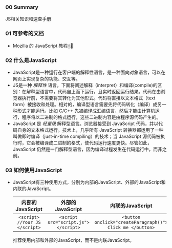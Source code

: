 ### 00 Summary  

JS相关知识和速查手册  

### 01 可参考的文档  

- Mozilla 的 JavaScript 教程[🖱🔗](https://developer.mozilla.org/zh-CN/docs/web/JavaScript)  

### 02 什么是JavaScript  

- JavaScript是一种运行在客户端的解释性语言，是一种面向对象语言，可以在网页上实现复杂的功能、交互等。  
- JS是一种 _解释性_ 语言，下面将阐述解释（interpret）和编译(compile)的区别：在解释型语言中，代码自上而下运行，且实时返回运行结果。代码在由浏览器执行前，不需要将其转化为其他形式。代码将直接以文本格式（text form）被接收和处理。相对的，编译型语言需要先将代码转化（编译）成另一种形式才能运行。比如 C/C++ 先被编译成汇编语言，然后才能由计算机运行，程序将以二进制的格式运行，这些二进制内容是由程序源代码产生的。  
- JavaScript 是 _轻量级_ 解释型语言。浏览器接受到 JavaScript 代码，并以代码自身的文本格式运行。技术上，几乎所有 JavaScript 转换器都运用了一种叫做即时编译（just-in-time compiling）的技术；当 JavaScript 源代码被执行时，它会被编译成二进制的格式，使代码运行速度更快。尽管如此，JavaScript 仍然是一门解释型语言，因为编译过程发生在代码运行中，而非之前。  

### 03 如何使用JavaScript  

- JavaScript有三种使用方式，分别为内部的JavaScript、外部的JavaScript和内联的JavaScript。  

    内部的JavaScript | 外部的JavaScript | 内联的JavaScript  
    :-:|:-:|:-:  
    `<script> //Your JS </script>`|`<script src="script.js">  </script>`|`<button onclick="createParagraph()"> Click me </button>`  

    推荐使用内部和外部的JavaScript，而不是内联JavaScript。

